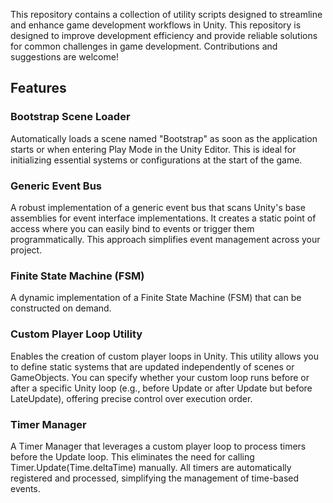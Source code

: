 This repository contains a collection of utility scripts designed to streamline and enhance game development workflows in Unity.
This repository is designed to improve development efficiency and provide reliable solutions for common challenges in game development. Contributions and suggestions are welcome!

## Features

### Bootstrap Scene Loader

Automatically loads a scene named "Bootstrap" as soon as the application starts or when entering Play Mode in the Unity Editor. This is ideal for initializing essential systems or configurations at the start of the game.

### Generic Event Bus

A robust implementation of a generic event bus that scans Unity's base assemblies for event interface implementations. It creates a static point of access where you can easily bind to events or trigger them programmatically. This approach simplifies event management across your project.

### Finite State Machine (FSM)

A dynamic implementation of a Finite State Machine (FSM) that can be constructed on demand.

### Custom Player Loop Utility

Enables the creation of custom player loops in Unity. This utility allows you to define static systems that are updated independently of scenes or GameObjects. You can specify whether your custom loop runs before or after a specific Unity loop (e.g., before Update or after Update but before LateUpdate), offering precise control over execution order.

### Timer Manager

A Timer Manager that leverages a custom player loop to process timers before the Update loop. This eliminates the need for calling Timer.Update(Time.deltaTime) manually. All timers are automatically registered and processed, simplifying the management of time-based events.
